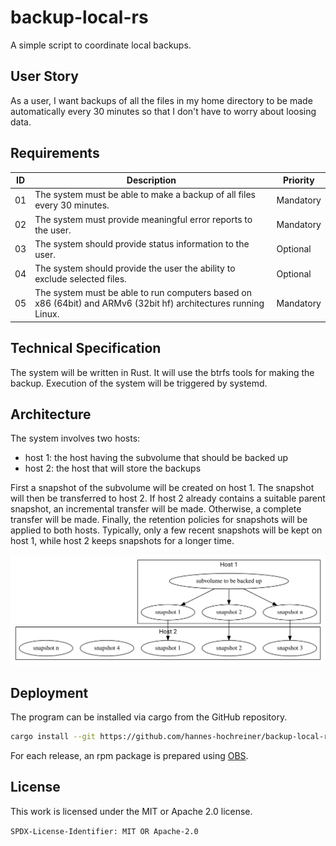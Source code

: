 # backup-local-rs

A simple script to coordinate local backups.

## User Story

As a user, I want backups of all the files in my home directory to be made automatically every 30 minutes so that I don't have to worry about loosing data.

## Requirements

ID | Description | Priority
---|---|---
01 | The system must be able to make a backup of all files every 30 minutes. | Mandatory
02 | The system must provide meaningful error reports to the user. | Mandatory
03 | The system should provide status information to the user. | Optional
04 | The system should provide the user the ability to exclude selected files. | Optional
05 | The system must be able to run computers based on x86 (64bit) and ARMv6 (32bit hf) architectures running Linux. | Mandatory

## Technical Specification

The system will be written in Rust.
It will use the btrfs tools for making the backup.
Execution of the system will be triggered by systemd.

## Architecture

The system involves two hosts:
* host 1: the host having the subvolume that should be backed up
* host 2: the host that will store the backups

First a snapshot of the subvolume will be created on host 1.
The snapshot will then be transferred to host 2.
If host 2 already contains a suitable parent snapshot, an incremental transfer will be made.
Otherwise, a complete transfer will be made.
Finally, the retention policies for snapshots will be applied to both hosts.
Typically, only a few recent snapshots will be kept on host 1, while host 2 keeps snapshots for a longer time.

![architecture diagram](docs/bld/architecture.svg)

## Deployment

The program can be installed via cargo from the GitHub repository.

```bash
cargo install --git https://github.com/hannes-hochreiner/backup-local-rs
```

For each release, an rpm package is prepared using [OBS](https://build.opensuse.org/package/show/home:h0h4/backup-local-rs).

## License

This work is licensed under the MIT or Apache 2.0 license.

`SPDX-License-Identifier: MIT OR Apache-2.0`